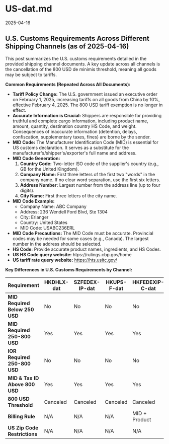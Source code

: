 
# US-dat.md

2025-04-16

## U.S. Customs Requirements Across Different Shipping Channels (as of 2025-04-16)

This post summarizes the U.S. customs requirements detailed in the provided shipping channel documents.  A key update across all channels is the cancellation of the 800 USD de minimis threshold, meaning all goods may be subject to tariffs.

**Common Requirements (Repeated Across All Documents):**

*   **Tariff Policy Change:**  The U.S. government issued an executive order on February 1, 2025, increasing tariffs on all goods from China by 10%, effective February 4, 2025. The 800 USD tariff exemption is no longer in effect.
*   **Accurate Information is Crucial:** Shippers are responsible for providing truthful and complete cargo information, including product name, amount, quantity, destination country HS Code, and weight.  Consequences of inaccurate information (detention, delays, confiscation, supplementary taxes, fines) are borne by the sender.
*   **MID Code:** The Manufacturer Identification Code (MID) is essential for US customs declaration. It serves as a substitute for the manufacturer's/shipper's/exporter's full name and address.
*   **MID Code Generation:**
    1.  **Country Code:** Two-letter ISO code of the supplier's country (e.g., GB for the United Kingdom).
    2.  **Company Name:** First three letters of the first two "words" in the company name. If no clear word separation, use the first six letters.
    3.  **Address Number:** Largest number from the address line (up to four digits).
    4.  **City Name:** First three letters of the city name.
*   **MID Code Example:**
    *   Company Name: ABC Company
    *   Address: 236 Wendell Ford Blvd, Ste 1304
    *   City: Erlanger
    *   Country: United States
    *   MID Code: USABC236ERL
*   **MID Code Precautions:** The MID Code must be accurate. Provincial codes may be needed for some cases (e.g., Canada). The largest number in the address should be selected.
*   **HS Code:** Provide accurate product names, ingredients, and HS Codes.
*   **US HS Code query website:** htps://rulings.cbp.gov/home
*   **US tariff rate query website:** https://hts.usitc.gov/

**Key Differences in U.S. Customs Requirements by Channel:**

| Requirement                      | HKDHLX-dat | SZFEDEX-IP-dat | HKUPS-F-dat | HKFEDEXIP-C-dat | HKDHL-dat |
|-----------------------------------|------------|----------------|-------------|-----------------|-----------|
| **MID Required Below 250 USD**   | No         | No             | No          | No              | No        |
| **MID Required 250-800 USD**     | Yes        | Yes            | Yes         | Yes             | Yes       |
| **IOR Required 250-800 USD**     | No         | No             | No          | No              | No        |
| **MID & Tax ID Above 800 USD**   | Yes        | Yes            | Yes         | Yes             | Yes       |
| **800 USD Threshold**             | Canceled   | Canceled       | Canceled    | Canceled        | Canceled  |
| **Billing Rule**                  | N/A        | N/A            | N/A         | MID + Product   | N/A       |
| **US Zip Code Restrictions**      | N/A        | N/A            | N/A         | N/A             | 32-34 >800USD |